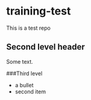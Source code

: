 # training-test

This is a test  repo

## Second level header

Some text.

###Third level
- a bullet
- second item
